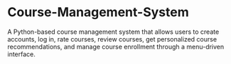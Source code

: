 # Course-Management-System
A Python-based course management system that allows users to create accounts, log in, rate courses, review courses, get personalized course recommendations, and manage course enrollment through a menu-driven interface.
